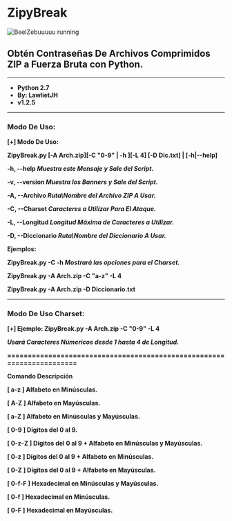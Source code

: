 # ZipyBreak

![BeelZebuuuuu running](https://i.ytimg.com/vi/zHpwXd3a-aA/maxresdefault.jpg)
## Obtén Contraseñas De Archivos Comprimidos ZIP a Fuerza Bruta con Python.
- - -

* __Python 2.7__
* __By: LawlietJH__
* __v1.2.5__

- - -

### Modo De Uso:

 __[+] Modo De Uso:__

 __ZipyBreak.py [-A Arch.zip][-C "0-9" | -h ][-L 4] [-D Dic.txt] | [-h|--help]__


  __-h, --help            _Muestra este Mensaje y Sale del Script.___

  __-v, --version         _Muestra los Banners y Sale del Script.___

  __-A, --Archivo         _Ruta\Nombre del Archivo ZIP A Usar.___

  __-C, --Charset         _Caracteres a Utilizar Para El Ataque.___

  __-L, --Longitud        _Longitud Máxima de Caracteres a Utilizar.___

  __-D, --Diccionario     _Ruta\Nombre del Diccionario A Usar.___


   __Ejemplos:__

   __ZipyBreak.py -C -h     _Mostrará las opciones para el Charset.___

   __ZipyBreak.py -A Arch.zip -C "a-z" -L 4__
   
   __ZipyBreak.py -A Arch.zip -D Diccionario.txt__

---

### Modo De Uso Charset:

 __[+] Ejemplo:   ZipyBreak.py -A Arch.zip -C "0-9" -L 4__

   ___Usará Caracteres Númericos desde 1 hasta 4 de Longitud.___

   __======================================================================__

   __Comando      Descripción__

   __[ a-z ]      Alfabeto en Minúsculas.__

   __[ A-Z ]      Alfabeto en Mayúsculas.__

   __[ a-Z ]      Alfabeto en Minúsculas y Mayúsculas.__

   __[ 0-9 ]      Dígitos del 0 al 9.__

   __[ 0-z-Z ]    Dígitos del 0 al 9 + Alfabeto en Minúsculas y Mayúsculas.__

   __[ 0-z ]      Dígitos del 0 al 9 + Alfabeto en Minúsculas.__

   __[ 0-Z ]      Dígitos del 0 al 9 + Alfabeto en Mayúsculas.__

   __[ 0-f-F ]    Hexadecimal en Minúsculas y Mayúsculas.__

   __[ 0-f ]      Hexadecimal en Minúsculas.__

   __[ 0-F ]      Hexadecimal en Mayúsculas.__
   
   

